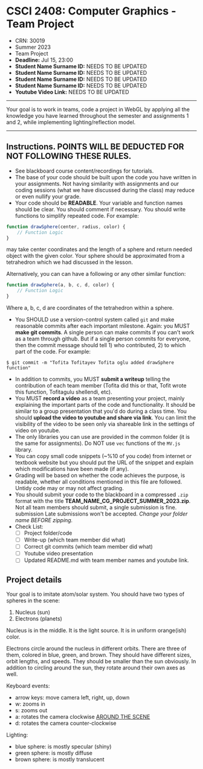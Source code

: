 # CSCI 2408: Computer Graphics - Team Project

- CRN: 30019
- Summer 2023
- Team Project
- **Deadline:** Jul 15, 23:00
- **Student Name Surname ID:** NEEDS TO BE UPDATED
- **Student Name Surname ID:** NEEDS TO BE UPDATED
- **Student Name Surname ID:** NEEDS TO BE UPDATED
- **Student Name Surname ID:** NEEDS TO BE UPDATED
- **Youtube Video Link:** NEEDS TO BE UPDATED

---

Your goal is to work in teams, code a project in WebGL by applying all the knowledge you have learned throughout the semester and assignments 1 and 2, while implementing lighting/reflection model.

---

## Instructions. POINTS WILL BE DEDUCTED FOR NOT FOLLOWING THESE RULES.
- See blackboard course content/recordings for tutorials.
- The base of your code should be built upon the code you have written in your assignments. Not having similarity with assignments and our coding sessions (what we have discussed during the class) may reduce or even nullify your grade.
- Your code should be **READABLE**. Your variable and function names should be clear. You should comment if necessary. You should write functions to simplify repeated code. For example:
```js 
function drawSphere(center, radius, color) {
    // Function Logic
}
```
may take center coordinates and the length of a sphere and return needed object with the given color. Your sphere should be approximated from a tetrahedron which we had discussed in the lesson.

Alternatively, you can can have a following or any other similar function: 
```js 
function drawSphere(a, b, c, d, color) {
    // Function Logic
}
```
Where a, b, c, d are coordinates of the tetrahedron within a sphere.
- You SHOULD use a version-control system called `git` and make reasonable commits after each important milestone. Again: you MUST **make git commits**. A single person can make commits if you can't work as a team through github. But if a single person commits for everyone, then the commit message should tell 1) who contributed, 2) to which part of the code. For example:
```console
$ git commit -m "Tofita Tofitayev Tofita oglu added drawSphere function"
 ```
- In addition to commits, you MUST **submit a writeup** telling the contribution of each team member (Tofita did this or that, Tofit wrote this function, Tofitagulu shellendi, etc).
- You MUST **record a video** as a team presenting your project, mainly explaining the important parts of the code and functionality. It should be similar to a group presentation that you'd do during a class time. You should **upload the video to youtube and share via link**. You can limit the visibility of the video to be seen only via shareable link in the settings of video on youtube.
- The only libraries you can use are provided in the common folder (it is the same for assignments). Do NOT use `vec` functions of the `MV.js` library.
- You can copy small code snippets (~%10 of you code) from internet or textbook website but you should put the URL of the snippet and explain which modifications have been made (if any).
- Grading will be based on whether the code achieves the purpose, is readable, whether all conditions mentioned in this file are followed. Untidy code may or may not affect grading.
- You should submit your code to the blackboard in a compressed `.zip` format with the title **TEAM_NAME_CG_PROJECT_SUMMER_2023.zip**. Not all team members should submit, a single submission is fine. submission Late submissions won't be accepted. _Change your folder name BEFORE zipping._
- Check List:
    - [ ] Project folder/code
    - [ ] Write-up (which team member did what)
    - [ ] Correct git commits (which team member did what)
    - [ ] Youtube video presentation
    - [ ] Updated README.md with team member names and youtube link.

## Project details

Your goal is to imitate atom/solar system. You should have two types of spheres in the scene:

1. Nucleus (sun)
2. Electrons (planets)

Nucleus is in the middle. It is the light source. It is in uniform orange(ish) color. 

Electrons circle around the nucleus in different orbits. There are three of them, colored in blue, green, and brown. They should have different sizes, orbit lengths, and speeds. They should be smaller than the sun obviously. In addition to circling around the sun, they rotate around their own axes as well.

Keyboard events:

- arrow keys: move camera left, right, up, down
- w: zooms in
- s: zooms out
- a: rotates the camera clockwise [AROUND THE SCENE](https://webglfundamentals.org/webgl/lessons/webgl-3d-camera.html)
- d: rotates the camera counter-clockwise

Lighting:

- blue sphere: is mostly specular (shiny)
- green sphere: is mostly diffuse
- brown sphere: is mostly translucent

